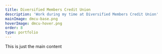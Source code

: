 ```yaml
---
title: Diversified Members Credit Union
description: 'Work during my time at Diversified Members Credit Union'
mainImage: dmcu-base.png
hoverImage: dmcu-hover.png
order: 8
type: portfolio
---
```


This is just the main content
